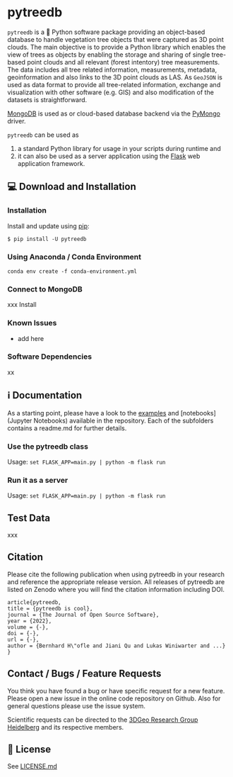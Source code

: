 # pytreedb

`pytreedb` is a 🐍 Python software package providing an object-based database to handle vegetation tree objects that were captured as 3D point clouds. The main objective is to provide a Python library which enables the view of trees as objects by enabling the storage and sharing of single tree-based point clouds and all relevant (forest intentory) tree measurements. The data includes all tree related information, measurements, metadata, geoinformation and also links to the 3D point clouds as LAS. As `GeoJSON` is used as data format to provide all tree-related information, exchange and visualization with other software (e.g. GIS) and also modification of the datasets is straightforward.

[MongoDB](https://www.mongodb.com/) is used as  or cloud-based database backend via the [PyMongo](https://pypi.org/project/pymongo/) driver.

`pytreedb` can be used as 
1. a standard Python library for usage in your scripts during runtime and 
2. it can also be used as a server application using the [Flask](https://pypi.org/project/Flask/) web application framework. 


## 💻 Download and Installation

### Installation
Install and update using [pip](https://pypi.org/):

`$ pip install -U pytreedb`

### Using Anaconda / Conda Environment

```
conda env create -f conda-environment.yml
```

### Connect to MongoDB
xxx
Install 

### Known Issues
- add here

### Software Dependencies

xx


## ℹ Documentation

As a starting point, please have a look to the [examples](examples) and [notebooks](Jupyter Notebooks) available in the repository. Each of the subfolders contains a readme.md for further details. 

### Use the pytreedb class
Usage: `set FLASK_APP=main.py | python -m flask run`



### Run it as a server
Usage: `set FLASK_APP=main.py | python -m flask run`


## Test Data
xxx

## Citation
Please cite the following publication when using pytreedb in your research and reference the appropriate release version. All releases of pytreedb are listed on Zenodo where you will find the citation information including DOI.

```
article{pytreedb,
title = {pytreedb is cool},
journal = {The Journal of Open Source Software},
year = {2022},
volume = {-},
doi = {-},
url = {-},
author = {Bernhard H\"ofle and Jiani Qu and Lukas Winiwarter and ...}
} 
 ```

## Contact / Bugs / Feature Requests

You think you have found a bug or have specific request for a new feature. Please open a new issue in the online code repository on Github. Also for general questions please use the issue system. 

Scientific requests can be directed to the [3DGeo Research Group Heidelberg](https://uni-heidelberg.de/3dgeo) and its respective members.

## 📜 License

See [LICENSE.md](LICENSE.md)
